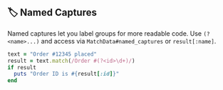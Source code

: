 ## 🏷️ Named Captures
Named captures let you label groups for more readable code. Use `(?<name>...)` and access via `MatchData#named_captures` or `result[:name]`.

```ruby
text = "Order #12345 placed"
result = text.match(/Order #(?<id>\d+)/)
if result
  puts "Order ID is #{result[:id]}"
end
```